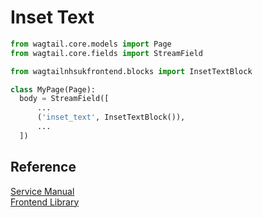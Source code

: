 # Inset Text

```py
from wagtail.core.models import Page
from wagtail.core.fields import StreamField

from wagtailnhsukfrontend.blocks import InsetTextBlock

class MyPage(Page):
  body = StreamField([
      ...
      ('inset_text', InsetTextBlock()),
      ...
  ])
```

## Reference

[Service Manual](https://beta.nhs.uk/service-manual/styles-components-patterns/inset-text)  
[Frontend Library](https://github.com/nhsuk/nhsuk-frontend/tree/master/packages/components/inset-text)
